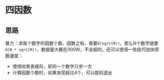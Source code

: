 # 四因数

## 思路

暴力：求每个数字的因数个数、因数之和，需要`O(sqrt(M))`，那么N个数字就要`O(N * sqrt(M))`，数据量大概在300W，不会超时。还可以使用一些技巧加快常数速度：

- 使用哈希表缓存，即同一个数字只求一次
- 计算因数个数时，如果发现超过4个，可以提前退出
